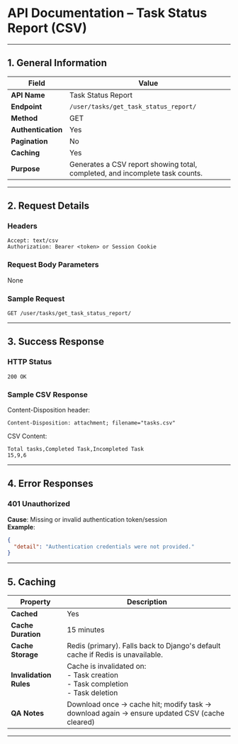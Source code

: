 # API Documentation – Task Status Report (CSV)

---

## 1. General Information

| Field              | Value                                                                             |
|--------------------|-----------------------------------------------------------------------------------|
| **API Name**       | Task Status Report                                                                |
| **Endpoint**       | `/user/tasks/get_task_status_report/`                                             |
| **Method**         | GET                                                                               |
| **Authentication** | Yes                                                                               |
| **Pagination**     | No                                                                                |
| **Caching**        | Yes                                                                               |
| **Purpose**        | Generates a CSV report showing total, completed, and incomplete task counts.      |

---

## 2. Request Details

### Headers

```http
Accept: text/csv
Authorization: Bearer <token> or Session Cookie
```

### Request Body Parameters

None

### Sample Request

```http
GET /user/tasks/get_task_status_report/
```

---

## 3. Success Response

### HTTP Status

`200 OK`

### Sample CSV Response

Content-Disposition header:
```http
Content-Disposition: attachment; filename="tasks.csv"
```

CSV Content:
```
Total tasks,Completed Task,Incompleted Task
15,9,6
```

---

## 4. Error Responses

### 401 Unauthorized

**Cause**: Missing or invalid authentication token/session  
**Example**:

```json
{
  "detail": "Authentication credentials were not provided."
}
```

---

## 5. Caching

| Property               | Description                                                                                  |
|------------------------|----------------------------------------------------------------------------------------------|
| **Cached**             | Yes                                                                                          |
| **Cache Duration**     | 15 minutes                                                                                   |
| **Cache Storage**      | Redis (primary). Falls back to Django's default cache if Redis is unavailable.              |
| **Invalidation Rules** | Cache is invalidated on:<br> - Task creation<br> - Task completion<br> - Task deletion        |
| **QA Notes**           | Download once → cache hit; modify task → download again → ensure updated CSV (cache cleared) |


---
